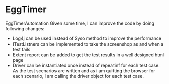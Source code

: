 # EggTimer
EggTimerAutomation
Given some time, I can improve the code by doing following changes:
- Log4j can be used instead of Syso method to improve the performance
- ITestListners can be implemented to take the screenshop as and when a test fails
- Extent report can be added to get the test results in a well designed html page
- Driver can be instantiated once instead of repeatinf for each test case. As the test scenarios are written and as i am quitting the browser for each scenario, I am calling the driver object for each test case.
